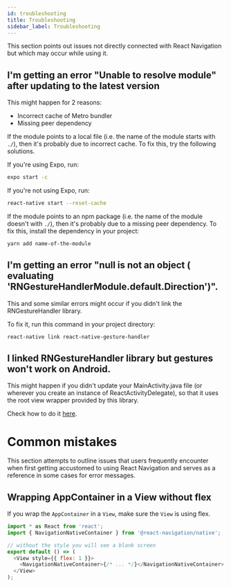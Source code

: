 ```yaml
---
id: troubleshooting
title: Troubleshooting
sidebar_label: Troubleshooting
---
```


This section points out issues not directly connected with React Navigation but which may occur while using it.

## I'm getting an error "Unable to resolve module" after updating to the latest version

This might happen for 2 reasons:

- Incorrect cache of Metro bundler
- Missing peer dependency

If the module points to a local file (i.e. the name of the module starts with `./`), then it's probably due to incorrect cache. To fix this, try the following solutions.

If you're using Expo, run:

```sh
expo start -c
```

If you're not using Expo, run:

```sh
react-native start --reset-cache
```

If the module points to an npm package (i.e. the name of the module doesn't with `./`), then it's probably due to a missing peer dependency. To fix this, install the dependency in your project:

```sh
yarn add name-of-the-module
```

## I'm getting an error "null is not an object ( evaluating 'RNGestureHandlerModule.default.Direction')".

This and some similar errors might occur if you didn't link the RNGestureHandler library.

To fix it, run this command in your project directory:

```sh
react-native link react-native-gesture-handler
```

## I linked RNGestureHandler library but gestures won't work on Android.

This might happen if you didn't update your MainActivity.java file (or wherever you create an instance of ReactActivityDelegate), so that it uses the root view wrapper provided by this library.

Check how to do it [here](https://software-mansion.github.io/react-native-gesture-handler/docs/getting-started.html).

# Common mistakes

This section attempts to outline issues that users frequently encounter when first getting accustomed to using React Navigation and serves as a reference in some cases for error messages.

## Wrapping AppContainer in a View without flex

If you wrap the `AppContainer` in a `View`, make sure the `View` is using flex.

```js
import * as React from 'react';
import { NavigationNativeContainer } from '@react-navigation/native';

// without the style you will see a blank screen
export default () => (
  <View style={{ flex: 1 }}>
    <NavigationNativeContainer>{/* ... */}</NavigationNativeContainer>
  </View>
);
```
